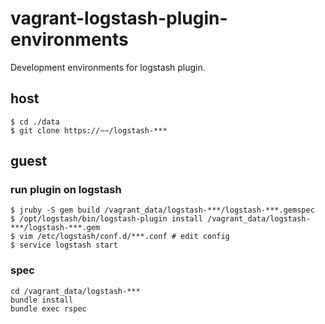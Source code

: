 # vagrant-logstash-plugin-environments

Development environments for logstash plugin.

## host

```
$ cd ./data
$ git clone https://~~/logstash-***
```

## guest

### run plugin on logstash
```
$ jruby -S gem build /vagrant_data/logstash-***/logstash-***.gemspec
$ /opt/logstash/bin/logstash-plugin install /vagrant_data/logstash-***/logstash-***.gem
$ vim /etc/logstash/conf.d/***.conf # edit config
$ service logstash start
```

### spec
```
cd /vagrant_data/logstash-***
bundle install
bundle exec rspec
```

